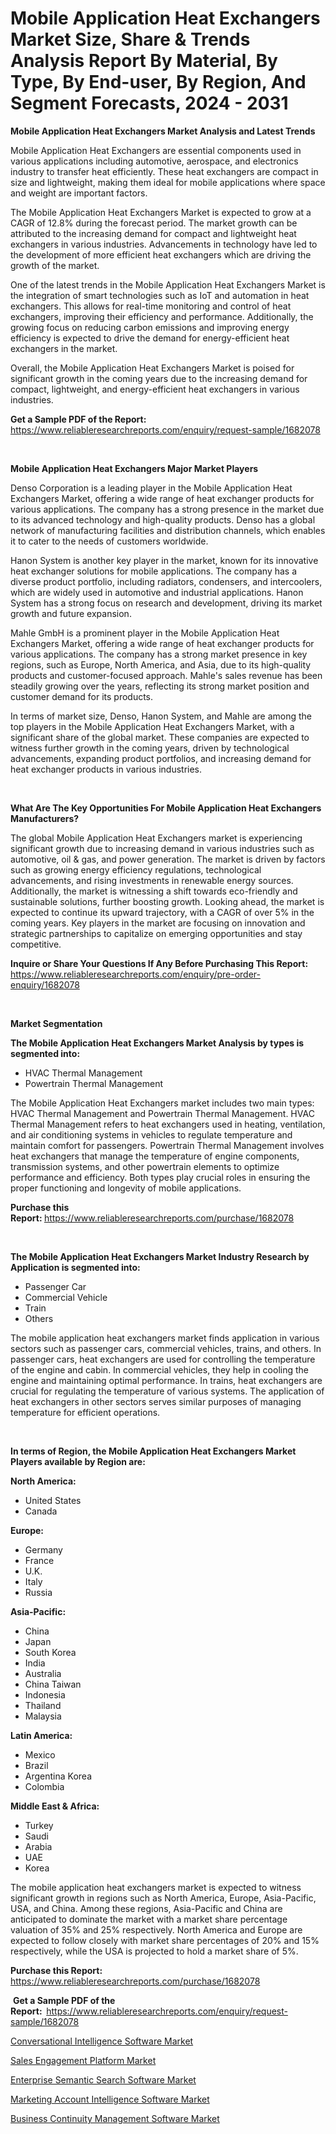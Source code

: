 <p><h1>Mobile Application Heat Exchangers Market Size, Share & Trends Analysis Report By Material, By Type, By End-user, By Region, And Segment Forecasts, 2024 - 2031</h1></p><p><strong>Mobile Application Heat Exchangers Market Analysis and Latest Trends</strong></p>
<p><p>Mobile Application Heat Exchangers are essential components used in various applications including automotive, aerospace, and electronics industry to transfer heat efficiently. These heat exchangers are compact in size and lightweight, making them ideal for mobile applications where space and weight are important factors.</p><p>The Mobile Application Heat Exchangers Market is expected to grow at a CAGR of 12.8% during the forecast period. The market growth can be attributed to the increasing demand for compact and lightweight heat exchangers in various industries. Advancements in technology have led to the development of more efficient heat exchangers which are driving the growth of the market.</p><p>One of the latest trends in the Mobile Application Heat Exchangers Market is the integration of smart technologies such as IoT and automation in heat exchangers. This allows for real-time monitoring and control of heat exchangers, improving their efficiency and performance. Additionally, the growing focus on reducing carbon emissions and improving energy efficiency is expected to drive the demand for energy-efficient heat exchangers in the market.</p><p>Overall, the Mobile Application Heat Exchangers Market is poised for significant growth in the coming years due to the increasing demand for compact, lightweight, and energy-efficient heat exchangers in various industries.</p></p>
<p><strong>Get a Sample PDF of the Report:&nbsp;</strong> <a href="https://www.reliableresearchreports.com/enquiry/request-sample/1682078">https://www.reliableresearchreports.com/enquiry/request-sample/1682078</a></p>
<p>&nbsp;</p>
<p><strong>Mobile Application Heat Exchangers Major Market Players</strong></p>
<p><p>Denso Corporation is a leading player in the Mobile Application Heat Exchangers Market, offering a wide range of heat exchanger products for various applications. The company has a strong presence in the market due to its advanced technology and high-quality products. Denso has a global network of manufacturing facilities and distribution channels, which enables it to cater to the needs of customers worldwide.</p><p>Hanon System is another key player in the market, known for its innovative heat exchanger solutions for mobile applications. The company has a diverse product portfolio, including radiators, condensers, and intercoolers, which are widely used in automotive and industrial applications. Hanon System has a strong focus on research and development, driving its market growth and future expansion.</p><p>Mahle GmbH is a prominent player in the Mobile Application Heat Exchangers Market, offering a wide range of heat exchanger products for various applications. The company has a strong market presence in key regions, such as Europe, North America, and Asia, due to its high-quality products and customer-focused approach. Mahle's sales revenue has been steadily growing over the years, reflecting its strong market position and customer demand for its products.</p><p>In terms of market size, Denso, Hanon System, and Mahle are among the top players in the Mobile Application Heat Exchangers Market, with a significant share of the global market. These companies are expected to witness further growth in the coming years, driven by technological advancements, expanding product portfolios, and increasing demand for heat exchanger products in various industries.</p></p>
<p>&nbsp;</p>
<p><strong>What Are The Key Opportunities For Mobile Application Heat Exchangers Manufacturers?</strong></p>
<p><p>The global Mobile Application Heat Exchangers market is experiencing significant growth due to increasing demand in various industries such as automotive, oil & gas, and power generation. The market is driven by factors such as growing energy efficiency regulations, technological advancements, and rising investments in renewable energy sources. Additionally, the market is witnessing a shift towards eco-friendly and sustainable solutions, further boosting growth. Looking ahead, the market is expected to continue its upward trajectory, with a CAGR of over 5% in the coming years. Key players in the market are focusing on innovation and strategic partnerships to capitalize on emerging opportunities and stay competitive.</p></p>
<p><strong>Inquire or Share Your Questions If Any Before Purchasing This Report:</strong> <a href="https://www.reliableresearchreports.com/enquiry/pre-order-enquiry/1682078">https://www.reliableresearchreports.com/enquiry/pre-order-enquiry/1682078</a></p>
<p>&nbsp;</p>
<p><strong>Market Segmentation</strong></p>
<p><strong>The Mobile Application Heat Exchangers Market Analysis by types is segmented into:</strong></p>
<p><ul><li>HVAC Thermal Management</li><li>Powertrain Thermal Management</li></ul></p>
<p><p>The Mobile Application Heat Exchangers market includes two main types: HVAC Thermal Management and Powertrain Thermal Management. HVAC Thermal Management refers to heat exchangers used in heating, ventilation, and air conditioning systems in vehicles to regulate temperature and maintain comfort for passengers. Powertrain Thermal Management involves heat exchangers that manage the temperature of engine components, transmission systems, and other powertrain elements to optimize performance and efficiency. Both types play crucial roles in ensuring the proper functioning and longevity of mobile applications.</p></p>
<p><strong>Purchase this Report:&nbsp;</strong><a href="https://www.reliableresearchreports.com/purchase/1682078">https://www.reliableresearchreports.com/purchase/1682078</a></p>
<p>&nbsp;</p>
<p><strong>The Mobile Application Heat Exchangers Market Industry Research by Application is segmented into:</strong></p>
<p><ul><li>Passenger Car</li><li>Commercial Vehicle</li><li>Train</li><li>Others</li></ul></p>
<p><p>The mobile application heat exchangers market finds application in various sectors such as passenger cars, commercial vehicles, trains, and others. In passenger cars, heat exchangers are used for controlling the temperature of the engine and cabin. In commercial vehicles, they help in cooling the engine and maintaining optimal performance. In trains, heat exchangers are crucial for regulating the temperature of various systems. The application of heat exchangers in other sectors serves similar purposes of managing temperature for efficient operations.</p></p>
<p>&nbsp;</p>
<p><strong>In terms of Region, the Mobile Application Heat Exchangers Market Players available by Region are:</strong></p>
<p>
    <p> <strong> North America: </strong>
        <ul>
            <li>United States</li>
            <li>Canada</li>
        </ul>
        </p> 
    <p> <strong> Europe: </strong>
        <ul>
            <li>Germany</li>
            <li>France</li>
            <li>U.K.</li>
            <li>Italy</li>
            <li>Russia</li>
        </ul>
        </p> 
    <p> <strong> Asia-Pacific: </strong>
        <ul>
            <li>China</li>
            <li>Japan</li>
            <li>South Korea</li>
            <li>India</li>
            <li>Australia</li>
            <li>China Taiwan</li>
            <li>Indonesia</li>
            <li>Thailand</li>
            <li>Malaysia</li>
        </ul>
        </p> 
    <p> <strong> Latin America: </strong>
        <ul>
            <li>Mexico</li>
            <li>Brazil</li>
            <li>Argentina Korea</li>
            <li>Colombia</li>
        </ul>
        </p> 
    <p> <strong> Middle East & Africa: </strong>
        <ul>
            <li>Turkey</li>
            <li>Saudi</li>
            <li>Arabia</li>
            <li>UAE</li>
            <li>Korea</li>
        </ul>
    </p>
    </p>
<p><p>The mobile application heat exchangers market is expected to witness significant growth in regions such as North America, Europe, Asia-Pacific, USA, and China. Among these regions, Asia-Pacific and China are anticipated to dominate the market with a market share percentage valuation of 35% and 25% respectively. North America and Europe are expected to follow closely with market share percentages of 20% and 15% respectively, while the USA is projected to hold a market share of 5%.</p></p>
<p><strong>Purchase this Report: </strong><a href="https://www.reliableresearchreports.com/purchase/1682078">https://www.reliableresearchreports.com/purchase/1682078</a></p>
<p>&nbsp;<strong>Get a Sample PDF of the Report:&nbsp;&nbsp;</strong><a href="https://www.reliableresearchreports.com/enquiry/request-sample/1682078">https://www.reliableresearchreports.com/enquiry/request-sample/1682078</a></p>
<p><strong></strong></p>
<p><p><a href="https://medium.com/@anibalstamm1912/conversational-intelligence-software-market-size-and-market-trends-complete-industry-overview-e89a44313c2e">Conversational Intelligence Software Market</a></p><p><a href="https://medium.com/@frankpeters35/sales-engagement-platform-market-outlook-industry-overview-and-forecast-2024-to-2031-8d5a59ff33d2">Sales Engagement Platform Market</a></p><p><a href="https://medium.com/@anibalstamm1912/enterprise-semantic-search-software-market-analysis-its-cagr-market-segmentation-and-global-c46e4c7c0499">Enterprise Semantic Search Software Market</a></p><p><a href="https://medium.com/@frankpeters35/marketing-account-intelligence-software-market-comprehensive-assessment-by-type-application-and-bddc6fe18ac5">Marketing Account Intelligence Software Market</a></p><p><a href="https://medium.com/@terrellconn/business-continuity-management-software-market-analysis-and-sze-forecasted-for-period-from-2024-to-1d8b0fe86991">Business Continuity Management Software Market</a></p></p>